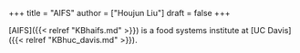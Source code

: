 +++
title = "AIFS"
author = ["Houjun Liu"]
draft = false
+++

[AIFS]({{< relref "KBhaifs.md" >}}) is a food systems institute at [UC Davis]({{< relref "KBhuc_davis.md" >}}).